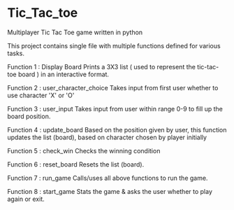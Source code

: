 # Tic_Tac_toe
Multiplayer Tic Tac Toe game written in python

This project contains single file with multiple functions defined for various tasks.

Function 1 : Display Board 
            Prints a 3X3 list ( used to represent the tic-tac-toe board ) in an interactive format.
            
Function 2 : user_character_choice
            Takes input from first user whether to use character 'X' or 'O'
            
Function 3 : user_input
            Takes input from user within range 0-9 to fill up the board position.
          
Function 4 : update_board
            Based on the position given by user, this function updates the list (board), based on character chosen by player initially
            
Function 5 : check_win
            Checks the winning condition
          
Function 6 : reset_board
            Resets the list (board).
            
Function 7 : run_game
            Calls/uses all above functions to run the game.
            
Function 8 : start_game
            Stats the game & asks the user whether to play again or exit.
